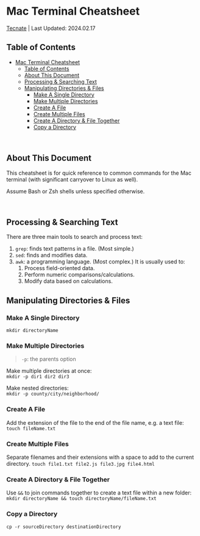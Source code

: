 # Mac Terminal Cheatsheet

<a href="https://tecnate.dev" target="_blank" rel="author">Tecnate</a> | Last Updated: 2024.02.17

## Table of Contents

- [Mac Terminal Cheatsheet](#mac-terminal-cheatsheet)
  - [Table of Contents](#table-of-contents)
  - [About This Document](#about-this-document)
  - [Processing \& Searching Text](#processing--searching-text)
  - [Manipulating Directories \& Files](#manipulating-directories--files)
    - [Make A Single Directory](#make-a-single-directory)
    - [Make Multiple Directories](#make-multiple-directories)
    - [Create A File](#create-a-file)
    - [Create Multiple Files](#create-multiple-files)
    - [Create A Directory \& File Together](#create-a-directory--file-together)
    - [Copy a Directory](#copy-a-directory)

<br>

## About This Document

This cheatsheet is for quick reference to common commands for the Mac terminal (with significant carryover to Linux as well).

Assume Bash or Zsh shells unless specified otherwise.

<br>

## Processing & Searching Text

There are three main tools to search and process text:

1.  `grep`: finds text patterns in a file. (Most simple.)
2.  `sed`: finds and modifies data.
3.  `awk`: a programming language. (Most complex.) It is usually used to:
    1. Process field-oriented data.
    2. Perform numeric comparisons/calculations.
    3. Modify data based on calculations.

## Manipulating Directories & Files

### Make A Single Directory

`mkdir directoryName`

### Make Multiple Directories

> `-p`: the parents option

Make multiple directories at once: <br>
`mkdir -p dir1 dir2 dir3`

Make nested directories: <br>
`mkdir -p county/city/neighborhood/`

### Create A File

Add the extension of the file to the end of the file name, e.g. a text file: <br>
`touch fileName.txt`

### Create Multiple Files

Separate filenames and their extensions with a space to add to the current directory.
`touch file1.txt file2.js file3.jpg file4.html`

### Create A Directory & File Together

Use `&&` to join commands together to create a text file within a new folder: <br>
`mkdir directoryName && touch directoryName/fileName.txt`

### Copy a Directory

`cp -r sourceDirectory destinationDirectory`
